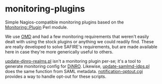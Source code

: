 # monitoring-plugins
Simple Nagios-compatible monitoring plugins based on the [Monitoring::Plugin](https://www.monitoring-plugins.org/) Perl module.

We use [OMD](http://omdistro.org/) and had a few monitoring requirements that weren't easily dealt with using the stock plugins or anything we could readily find. These are really developed to solve SAFIRE's requirements, but are made available here in case they're more generically useful to others.

[update-djnro-realms.pl](https://github.com/safire-ac-za/monitoring-plugins/blob/master/update-djnro-realms.pl) isn't a monitoring plugin per-se; it's a tool to generate monitoring config for [DjNRO](http://djnro.grnet.gr/). Likewise, [update-samlmd-idps.pl](https://github.com/safire-ac-za/monitoring-plugins/blob/master/update-samlmd-idps.pl) does the same function from SAML metadata. [notification-optout.cgi](https://github.com/safire-ac-za/monitoring-plugins/blob/master/notification-optout.cgi) provides a way to handle opt-out for these scripts.
